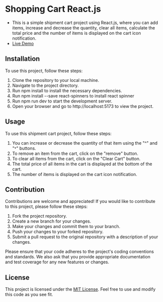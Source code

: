 # Shopping Cart React.js

- This is a simple shipment cart project using React.js, where you can add items, increase and decrease the quantity, clear all items, calculate the total price and the number of items is displayed on the cart icon notification.
- <a href="https://shoppingcart-react-marwan.netlify.app/">Live Demo</a>

## Installation

To use this project, follow these steps:
1. Clone the repository to your local machine.
2. Navigate to the project directory.
3. Run npm install to install the necessary dependencies.
4. Run npm install --save react-spinners to install react spinner
5. Run npm run dev to start the development server.
6. Open your browser and go to http://localhost:5173 to view the project.

## Usage

To use this shipment cart project, follow these steps:
1. You can increase or decrease the quantity of that item using the "^" and "˅" buttons.
2. To remove an item from the cart, click on the "remove" button.
3. To clear all items from the cart, click on the "Clear Cart" button.
4. The total price of all items in the cart is displayed at the bottom of the cart.
5. The number of items is displayed on the cart icon notification.

## Contribution

Contributions are welcome and appreciated! If you would like to contribute to this project, please follow these steps:
1. Fork the project repository.
2. Create a new branch for your changes.
3. Make your changes and commit them to your branch.
4. Push your changes to your forked repository.
5. Submit a pull request to the original repository with a description of your changes.

Please ensure that your code adheres to the project's coding conventions and standards. We also ask that you provide appropriate documentation and test coverage for any new features or changes.

## License
This project is licensed under the <a href="https://opensource.org/license/mit/">MIT License</a>. Feel free to use and modify this code as you see fit.

